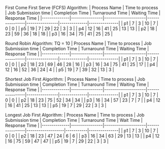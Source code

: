 
First Come First Serve (FCFS) Algorithm:
| Process Name | Time to process | Job Submission time | Completion Time | Turnaround Time | Waiting Time | Response Time |
|--------------|----------------|---------------------|----------------|----------------|--------------|---------------|
| p1           | 7              | 3                    | 10             | 7              | 0            | 0             |
| p5           | 19             | 7                    | 29             | 22             | 3            | 3             |
| p4           | 12             | 16                   | 41             | 25             | 13            | 13             |
| p2           | 18             | 23                   | 59             | 36             | 18            | 18             |
| p3           | 16             | 34                   | 75             | 41             | 25            | 25             |

Round Robin Algorithm:  TQ = 10 
| Process Name | Time to process | Job Submission time | Completion Time | Turnaround Time | Waiting Time | Response Time |
|--------------|----------------|---------------------|----------------|----------------|--------------|---------------|
| p1           | 7              | 3                   | 10             | 7              | 0            | 0             |
| p2           | 18             | 23                  | 69             | 46             | 28           | 16             |
| p3           | 16             | 34                  | 75             | 41             | 25           | 17            |
| p4           | 12             | 16                  | 52             | 36             | 24           | 4             |
| p5           | 19             | 7                   | 39             | 32             | 13           | 3             |

Shortest Job First Algorithm:
| Process Name | Time to process | Job Submission time | Completion Time | Turnaround Time | Waiting Time | Response Time |
|--------------|----------------|---------------------|----------------|----------------|--------------|---------------|
| p1           | 7              | 3                   | 10             | 7              | 0            | 0             |
| p2           | 18             | 23                  | 75             | 52             | 34           | 34            |
| p3           | 16             | 34                  | 57             | 23             | 7            | 7             |
| p4           | 12             | 16                  | 41             | 25             | 13           | 13            |
| p5           | 19             | 7                   | 29             | 22             | 3            | 3             |

Longest Job First Algorithm:
| Process Name | Time to process | Job Submission time | Completion Time | Turnaround Time | Wait Time | Response Time |
|--------------|----------------|---------------------|----------------|-------------------|-----------|---------------|
| p1           | 7              | 3                   | 10             | 7                 | 0         | 0             |
| p2           | 18             | 23                  | 47             | 24                | 6         | 6             |
| p3           | 16             | 34                  | 63             | 29                | 13        | 13            |
| p4           | 12             | 16                  | 75             | 59                | 47        | 47            |
| p5           | 19             | 7                   | 29             | 22                | 3         | 3             |
